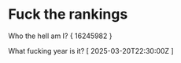 # Fuck the rankings

Who the hell am I?
{ 16245982 }

What fucking year is it?
[ 2025-03-20T22:30:00Z ]
